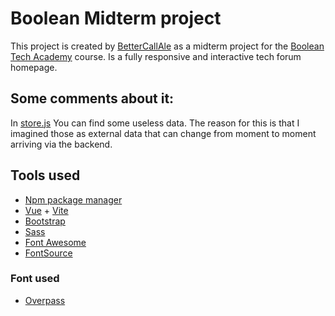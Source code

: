# Boolean Midterm project

This project is created by [BetterCallAle](https://github.com/BetterCallAle) as a midterm project for the [Boolean Tech Academy](https://boolean.careers/) course.
Is a fully responsive and interactive tech forum homepage.

## Some comments about it:
In [store.js](./src/store.js) You can find some useless data. The reason for this is that I imagined those as external data that can change from moment to moment arriving via the backend.

## Tools used

- [Npm package manager](https://www.npmjs.com/)
- [Vue](https://vuejs.org/) + [Vite](https://vitejs.dev/)
- [Bootstrap](https://getbootstrap.com/)
- [Sass](https://sass-lang.com/)
- [Font Awesome](https://fontawesome.com/)
- [FontSource](https://fontsource.org/)

### Font used
- [Overpass](https://fontsource.org/fonts/overpass)
